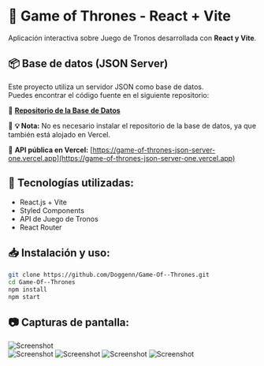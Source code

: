 # 📌 Game of Thrones - React + Vite  
Aplicación interactiva sobre Juego de Tronos desarrollada con **React y Vite**.
## 📦 Base de datos (JSON Server)
Este proyecto utiliza un servidor JSON como base de datos.  
Puedes encontrar el código fuente en el siguiente repositorio:  

🔗 **[Repositorio de la Base de Datos](https://github.com/Doggenn/Game-Of--Thrones-Json-Server)**

🔹 **💡 Nota:** No es necesario instalar el repositorio de la base de datos, ya que también está alojado en Vercel.  

🔗 **API pública en Vercel:** [https://game-of-thrones-json-server-one.vercel.app](https://game-of-thrones-json-server-one.vercel.app)  


## 🚀 Tecnologías utilizadas:
- React.js + Vite  
- Styled Components  
- API de Juego de Tronos  
- React Router  


## 📥 Instalación y uso:
```bash
git clone https://github.com/Doggenn/Game-Of--Thrones.git
cd Game-Of--Thrones
npm install
npm start
```

## 📷 Capturas de pantalla:
![Screenshot](https://i.imgur.com/BgGgGhb.png)  
![Screenshot](https://imgur.com/QIQpnW0.png)
![Screenshot](https://imgur.com/IObjXo6.png)
![Screenshot](https://imgur.com/4LubBpM.png)
![Screenshot](https://imgur.com/L2yVuTz.png)

<!--
https://github.com/Doggenn/Game-Of--Thrones.git

# React + Vite

This template provides a minimal setup to get React working in Vite with HMR and some ESLint rules.

Currently, two official plugins are available:

- [@vitejs/plugin-react](https://github.com/vitejs/vite-plugin-react/blob/main/packages/plugin-react/README.md) uses [Babel](https://babeljs.io/) for Fast Refresh
- [@vitejs/plugin-react-swc](https://github.com/vitejs/vite-plugin-react-swc) uses [SWC](https://swc.rs/) for Fast Refresh
-->
